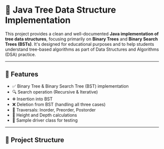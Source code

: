 # 🌳 Java Tree Data Structure Implementation

This project provides a clean and well-documented **Java implementation of tree data structures**, focusing primarily on **Binary Trees** and **Binary Search Trees (BSTs)**. It's designed for educational purposes and to help students understand tree-based algorithms as part of Data Structures and Algorithms (DSA) practice.

---

## 📌 Features

- ✅ Binary Tree & Binary Search Tree (BST) implementation
- 🔍 Search operation (Recursive & Iterative)
- ➕ Insertion into BST
- ❌ Deletion from BST (handling all three cases)
- 🔁 Traversals: Inorder, Preorder, Postorder
- 🧠 Height and Depth calculations
- 🧪 Sample driver class for testing

---

## 📁 Project Structure

